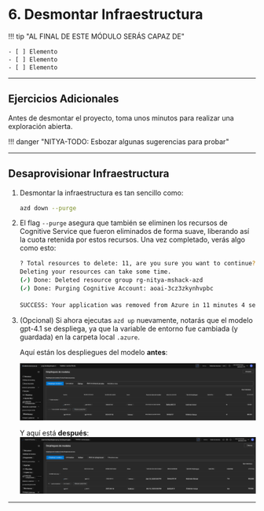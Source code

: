 <!--
CO_OP_TRANSLATOR_METADATA:
{
  "original_hash": "6539a34c770f3ceff282370d72ee74dc",
  "translation_date": "2025-09-24T10:00:46+00:00",
  "source_file": "workshop/docs/instructions/6-Teardown-Infrastructure.md",
  "language_code": "es"
}
-->
# 6. Desmontar Infraestructura

!!! tip "AL FINAL DE ESTE MÓDULO SERÁS CAPAZ DE"

    - [ ] Elemento
    - [ ] Elemento
    - [ ] Elemento

---

## Ejercicios Adicionales

Antes de desmontar el proyecto, toma unos minutos para realizar una exploración abierta.

!!! danger "NITYA-TODO: Esbozar algunas sugerencias para probar"

---

## Desaprovisionar Infraestructura

1. Desmontar la infraestructura es tan sencillo como:
      
      ```bash title="" linenums="0"
      azd down --purge
      ```
1. El flag `--purge` asegura que también se eliminen los recursos de Cognitive Service que fueron eliminados de forma suave, liberando así la cuota retenida por estos recursos. Una vez completado, verás algo como esto:
      
      ```bash title="" linenums="0"
      ? Total resources to delete: 11, are you sure you want to continue? Yes
      Deleting your resources can take some time.
      (✓) Done: Deleted resource group rg-nitya-mshack-azd
      (✓) Done: Purging Cognitive Account: aoai-3cz3zkynhvpbc

      SUCCESS: Your application was removed from Azure in 11 minutes 4 seconds.
      ```

1. (Opcional) Si ahora ejecutas `azd up` nuevamente, notarás que el modelo gpt-4.1 se despliega, ya que la variable de entorno fue cambiada (y guardada) en la carpeta local `.azure`.

      Aquí están los despliegues del modelo **antes**:

      ![Inicial](../../../../../translated_images/14-deploy-initial.30e4cf1c29b587bc86efd11a0dd0b6ee6bec92ae4425860272179121951bd917.es.png)

      Y aquí está **después**:
      ![Nuevo](../../../../../translated_images/14-deploy-new.f7f3c355a3cf7299572bca5941cfeec14090237cd3d20310e347f27564089379.es.png)

---

